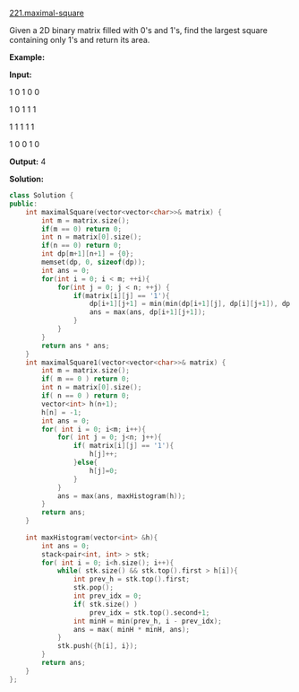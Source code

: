 [221.maximal-square](https://leetcode.com/problems/maximal-square/)  

Given a 2D binary matrix filled with 0's and 1's, find the largest square containing only 1's and return its area.

**Example:**

  
**Input:** 
  
1 0 1 0 0
  
1 0 1 1 1
  
1 1 1 1 1
  
1 0 0 1 0
  

  
**Output:** 4  



**Solution:**  

```cpp
class Solution {
public:
    int maximalSquare(vector<vector<char>>& matrix) {
        int m = matrix.size();
        if(m == 0) return 0;
        int n = matrix[0].size();
        if(n == 0) return 0;
        int dp[m+1][n+1] = {0};
        memset(dp, 0, sizeof(dp));
        int ans = 0;
        for(int i = 0; i < m; ++i){
            for(int j = 0; j < n; ++j) {
                if(matrix[i][j] == '1'){
                    dp[i+1][j+1] = min(min(dp[i+1][j], dp[i][j+1]), dp[i][j]) + 1;
                    ans = max(ans, dp[i+1][j+1]);
                }
            }
        }
        return ans * ans;
    }
    int maximalSquare1(vector<vector<char>>& matrix) {
        int m = matrix.size();
        if( m == 0 ) return 0;
        int n = matrix[0].size();
        if( n == 0 ) return 0;
        vector<int> h(n+1);
        h[n] = -1;
        int ans = 0;
        for( int i = 0; i<m; i++){
            for( int j = 0; j<n; j++){
                if( matrix[i][j] == '1'){
                    h[j]++;
                }else{
                    h[j]=0;
                }
            }
            ans = max(ans, maxHistogram(h));
        }
        return ans;
    }
    
    int maxHistogram(vector<int> &h){
        int ans = 0;
        stack<pair<int, int> > stk;
        for( int i = 0; i<h.size(); i++){
            while( stk.size() && stk.top().first > h[i]){
                int prev_h = stk.top().first;
                stk.pop();    
                int prev_idx = 0;
                if( stk.size() )
                    prev_idx = stk.top().second+1;
                int minH = min(prev_h, i - prev_idx);
                ans = max( minH * minH, ans);
            }
            stk.push({h[i], i});
        }
        return ans;
    }
};
```
      